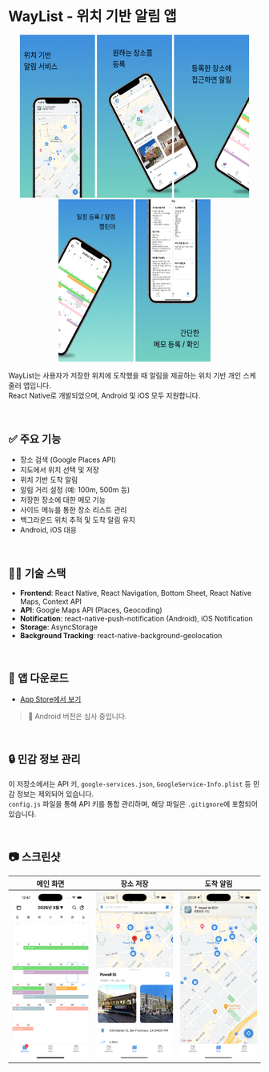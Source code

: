 # WayList - 위치 기반 알림 앱

<p align="center">
  <img src="https://raw.githubusercontent.com/Hyeok92/waylist-portfolio/main/assets/images/Frame_798.png" width="150" height="auto" />
  <img src="https://raw.githubusercontent.com/Hyeok92/waylist-portfolio/main/assets/images/Frame_799.png" width="150" height="auto" />
  <img src="https://raw.githubusercontent.com/Hyeok92/waylist-portfolio/main/assets/images/Frame_800.png" width="150" height="auto" />
  <img src="https://raw.githubusercontent.com/Hyeok92/waylist-portfolio/main/assets/images/Frame_801.png" width="150" height="auto" />
  <img src="https://raw.githubusercontent.com/Hyeok92/waylist-portfolio/main/assets/images/Frame_802.png" width="150" height="auto" />
</p>

 <!-- 앱 대표 이미지 또는 스크린샷 배너 -->

WayList는 사용자가 저장한 위치에 도착했을 때 알림을 제공하는 위치 기반 개인 스케줄러 앱입니다.  
React Native로 개발되었으며, Android 및 iOS 모두 지원합니다.

<br/>

## ✅ 주요 기능

- 장소 검색 (Google Places API)
- 지도에서 위치 선택 및 저장
- 위치 기반 도착 알림
- 알림 거리 설정 (예: 100m, 500m 등)
- 저장한 장소에 대한 메모 기능
- 사이드 메뉴를 통한 장소 리스트 관리
- 백그라운드 위치 추적 및 도착 알림 유지
- Android, iOS 대응

<br/>

## 🧑‍💻 기술 스택

- **Frontend**: React Native, React Navigation, Bottom Sheet, React Native Maps, Context API
- **API**: Google Maps API (Places, Geocoding)
- **Notification**: react-native-push-notification (Android), iOS Notification
- **Storage**: AsyncStorage
- **Background Tracking**: react-native-background-geolocation

<br/>

## 📱 앱 다운로드

- [App Store에서 보기](https://apps.apple.com/app/6742695436) <!-- 실제 앱스토어 링크로 교체 -->

> 🚧 Android 버전은 심사 중입니다.

<br/>

## 🔒 민감 정보 관리

이 저장소에서는 API 키, `google-services.json`, `GoogleService-Info.plist` 등 민감 정보는 제외되어 있습니다.  
`config.js` 파일을 통해 API 키를 통합 관리하며, 해당 파일은 `.gitignore`에 포함되어 있습니다.

<br/>

## 📷 스크린샷

| 메인 화면 | 장소 저장 | 도착 알림 |
|-----------|-----------|------------|
| ![screenshot1](https://raw.githubusercontent.com/Hyeok92/waylist-portfolio/main/assets/images/main.png) | ![screenshot2](https://raw.githubusercontent.com/Hyeok92/waylist-portfolio/main/assets/images/place.png) | ![screenshot3](https://raw.githubusercontent.com/Hyeok92/waylist-portfolio/main/assets/images/alarm.png) |
